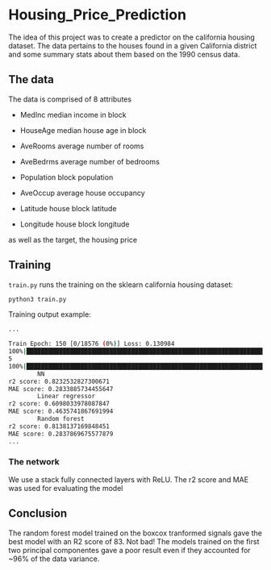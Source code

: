 # Housing_Price_Prediction

The idea of this project was to create a predictor on the california housing dataset. The data pertains to the houses found in a given California district and some summary stats about them based on the 1990 census data.

## The data

The data is comprised of 8 attributes

* MedInc median income in block

* HouseAge median house age in block

* AveRooms average number of rooms

* AveBedrms average number of bedrooms

* Population block population

* AveOccup average house occupancy

* Latitude house block latitude

* Longitude house block longitude

as well as the target, the housing price

## Training

`train.py` runs the training on the sklearn california housing dataset:

```bash
python3 train.py
```

Training output example:

```bash
...

Train Epoch: 150 [0/18576 (0%)] Loss: 0.130984
100%|██████████████████████████████████████████████████████████████████████████████████████████████████████████████████████████████████████████████████████| 37/37 [00:00<00:00, 143.57it/s]
5
100%|████████████████████████████████████████████████████████████████████████████████████████████████████████████████████████████████████████████████████████| 5/5 [00:00<00:00, 102.93it/s]
        NN
r2 score: 0.8232532827300671
MAE score: 0.2833885734455647
        Linear regressor
r2 score: 0.6098033978087847
MAE score: 0.4635741867691994
        Random forest
r2 score: 0.8138137169848451
MAE score: 0.2837869675577879
...
```

### The network

We use a stack fully connected layers with ReLU. The r2 score and MAE was used for evaluating the model 

## Conclusion

The random forest model trained on the boxcox tranformed signals gave the best model with an R2 score of 83. Not bad! The models trained on the first two principal componentes gave a poor result even if they accounted for ~96% of the data variance.

